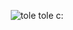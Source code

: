 <p align="center">
  <img src="https://external-content.duckduckgo.com/iu/?u=https%3A%2F%2Fi.kym-cdn.com%2Fphotos%2Fimages%2Fnewsfeed%2F002%2F748%2F945%2F67c.png&f=1&nofb=1&ipt=2252d8bfb052172d9c69b130a8d590ca9bd08e58fed0005fba0676209d0d1552" alt="tole tole c:">
</p>
<!--
**zej72/zej72** is a ✨ _special_ ✨ repository because its `README.md` (this file) appears on your GitHub profile.

Here are some ideas to get you started:

- 🔭 I’m currently working on ...
- 🌱 I’m currently learning ...
- 👯 I’m looking to collaborate on ...
- 🤔 I’m looking for help with ...
- 💬 Ask me about ...
- 📫 How to reach me: ...
- 😄 Pronouns: ...
- ⚡ Fun fact: ...
-->
